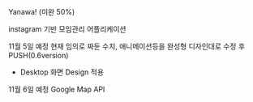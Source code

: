 Yanawa! (미완 50%)

instagram 기반 모임관리 어플리케이션


11월 5일 예정
현재 임의로 짜둔 수치, 애니메이션등을 완성형 디자인대로 수정 후 PUSH(0.6version)
+ Desktop 화면 Design 적용

11월 6일 예정
Google Map API 
